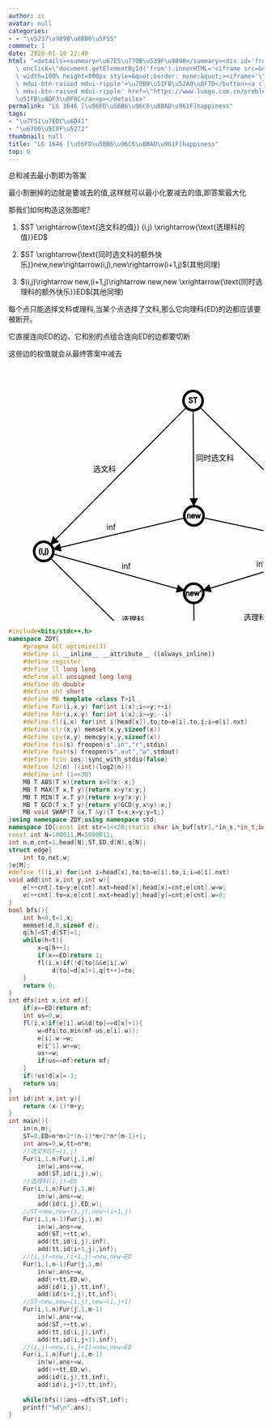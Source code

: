 ```yaml
---
author: zc
avatar: null
categories:
- - "\u5237\u9898\u8BB0\u5F55"
commnet: 1
date: 2020-01-18 22:40
html: "<details><summary>\u67E5\u770B\u539F\u9898</summary><div id='from'></div><p><button\
  \ onclick=\"document.getElementById('from').innerHTML='<iframe src=&quot;https://www.luogu.com.cn/problem/P1646&quot;\
  \ width=100% height=800px style=&quot;border: none;&quot;><iframe>'\" class='mdui-btn\
  \ mdui-btn-raised mdui-ripple'>\u70B9\u51FB\u52A0\u8F7D</button><a class='mdui-btn\
  \ mdui-btn-raised mdui-ripple' href=\"https://www.luogu.com.cn/problem/P1646\" target='_blank'>\u70B9\
  \u51FB\u8DF3\u8F6C</a><p></details>"
permalink: "LG 1646 [\u56FD\u5BB6\u96C6\u8BAD\u961F]happiness"
tags:
- "\u7F51\u7EDC\u6D41"
- "\u6700\u5C0F\u5272"
thumbnail: null
title: "LG 1646 [\u56FD\u5BB6\u96C6\u8BAD\u961F]happiness"
top: 0
---
```

总和减去最小割即为答案

最小割删掉的边就是要减去的值,这样就可以最小化要减去的值,即答案最大化

那我们如何构造这张图呢?

1. $ST \xrightarrow{\text{选文科的值}} (i,j) \xrightarrow{\text{选理科的值}}ED$
   
2. $ST \xrightarrow{\text{同时选文科的额外快乐}}new,new\rightarrow(i,j),new\rightarrow(i+1,j)$(其他同理)
   
3. $(i,j)\rightarrow new,(i+1,j)\rightarrow new,new \xrightarrow{\text{同时选理科的额外快乐}}ED$(其他同理)

每个点只能选择文科或理科,当某个点选择了文科,那么它向理科(ED)的边都应该要被断开。

它直接连向ED的边、它和别的点组合连向ED的边都要切断

这些边的权值就会从最终答案中减去

<svg width="701px" height="701px"><g><g><g><path d="M 366.42685126423726 297.01122406350703 L 69.59851319063789 367.32614574153" fill="none" stroke-width="2" stroke="black"></path><path d="M 366.42685126423726 297.01122406350703 L 69.59851319063789 367.32614574153" opacity="0" fill="none" stroke-width="30" stroke="black"></path><text font-size="15px" dy="0.35em" text-anchor="middle" style="user-select: none;" x="203.08299255371094" y="319.824951171875">inf</text><path stroke="black" fill="black" d="M -15 7.5 L 0 0 L -15 -7.5 Z" transform="translate (88.18415832519531 362.9234313964844) rotate(166.6733220082538)"></path></g><g><path d="M 366.42685126423726 297.01122406350703 L 662 359.99965163378397" fill="none" stroke-width="2" stroke="black"></path><path d="M 366.42685126423726 297.01122406350703 L 662 359.99965163378397" opacity="0" fill="none" stroke-width="30" stroke="black"></path><text font-size="15px" dy="0.35em" text-anchor="middle" style="user-select: none;" x="529.1431274414062" y="316.16168212890625">inf</text><path stroke="black" fill="black" d="M -15 7.5 L 0 0 L -15 -7.5 Z" transform="translate (643.3194580078125 356.01873779296875) rotate(12.029297457258082)"></path></g><g><path d="M 364.74554582466936 69.59851319063789 L 366.42685126423726 297.01122406350703" fill="none" stroke-width="2" stroke="black"></path><path d="M 364.74554582466936 69.59851319063789 L 366.42685126423726 297.01122406350703" opacity="0" fill="none" stroke-width="30" stroke="black"></path><text font-size="15px" dy="0.35em" text-anchor="middle" style="user-select: none;" x="408.093994140625" y="183.20348001051042">同时选文科</text><path stroke="black" fill="black" d="M -15 7.5 L 0 0 L -15 -7.5 Z" transform="translate (366.28564453125 277.9117431640625) rotate(89.57713222549252)"></path></g><g><path d="M 662 359.99965163378397 L 367.32129017837025 661.8540224083981" fill="none" stroke-width="2" stroke="black"></path><path d="M 662 359.99965163378397 L 367.32129017837025 661.8540224083981" opacity="0" fill="none" stroke-width="30" stroke="black"></path><text font-size="15px" dy="0.35em" text-anchor="middle" style="user-select: none;" x="487.15283203125" y="498.22804661328314">选理科</text><path stroke="black" fill="black" d="M -15 7.5 L 0 0 L -15 -7.5 Z" transform="translate (380.59375 648.2583618164062) rotate(134.3112058351374)"></path></g><g><path d="M 364.74554582466936 69.59851319063789 L 662 359.99965163378397" fill="none" stroke-width="2" stroke="black"></path><path d="M 364.74554582466936 69.59851319063789 L 662 359.99965163378397" opacity="0" fill="none" stroke-width="30" stroke="black"></path><text font-size="15px" dy="0.35em" text-anchor="middle" style="user-select: none;" x="540.880615234375" y="201.12721252441406">选文科</text><path stroke="black" fill="black" d="M -15 7.5 L 0 0 L -15 -7.5 Z" transform="translate (648.3377075195312 346.65234375) rotate(44.329078091112564)"></path></g><g><path d="M 366.16238212372537 450.0657305441708 L 367.32129017837025 661.8540224083981" fill="none" stroke-width="2" stroke="black"></path><path d="M 366.16238212372537 450.0657305441708 L 367.32129017837025 661.8540224083981" opacity="0" fill="none" stroke-width="30" stroke="black"></path><text font-size="15px" dy="0.35em" text-anchor="middle" style="user-select: none;" x="409.2496643066406" y="555.888781785965">同时选理科</text><path stroke="black" fill="black" d="M -15 7.5 L 0 0 L -15 -7.5 Z" transform="translate (367.2167663574219 642.7542724609375) rotate(89.68627984680484)"></path></g><g><path d="M 69.59851319063789 367.32614574153 L 366.16238212372537 450.0657305441708" fill="none" stroke-width="2" stroke="black"></path><path d="M 69.59851319063789 367.32614574153 L 366.16238212372537 450.0657305441708" opacity="0" fill="none" stroke-width="30" stroke="black"></path><text font-size="15px" dy="0.35em" text-anchor="middle" style="user-select: none;" x="232.81011962890625" y="396.3599853515625">inf</text><path stroke="black" fill="black" d="M -15 7.5 L 0 0 L -15 -7.5 Z" transform="translate (347.76495361328125 444.9329528808594) rotate(15.590839129065841)"></path></g><g><path d="M 662 359.99965163378397 L 366.16238212372537 450.0657305441708" fill="none" stroke-width="2" stroke="black"></path><path d="M 662 359.99965163378397 L 366.16238212372537 450.0657305441708" opacity="0" fill="none" stroke-width="30" stroke="black"></path><text font-size="15px" dy="0.35em" text-anchor="middle" style="user-select: none;" x="499.1436767578125" y="392.68896484375">inf</text><path stroke="black" fill="black" d="M -15 7.5 L 0 0 L -15 -7.5 Z" transform="translate (384.4343566894531 444.5029296875) rotate(163.06625459626565)"></path></g><g><path d="M 69.59851319063789 367.32614574153 L 367.32129017837025 661.8540224083981" fill="none" stroke-width="2" stroke="black"></path><path d="M 69.59851319063789 367.32614574153 L 367.32129017837025 661.8540224083981" opacity="0" fill="none" stroke-width="30" stroke="black"></path><text font-size="15px" dy="0.35em" text-anchor="middle" style="user-select: none;" x="245.96771240234375" y="501.582275390625">选理科</text><path stroke="black" fill="black" d="M -15 7.5 L 0 0 L -15 -7.5 Z" transform="translate (353.81396484375 648.4916381835938) rotate(44.691477026263726)"></path></g><g><path d="M 364.74554582466936 69.59851319063789 L 69.59851319063789 367.32614574153" fill="none" stroke-width="2" stroke="black"></path><path d="M 364.74554582466936 69.59851319063789 L 69.59851319063789 367.32614574153" opacity="0" fill="none" stroke-width="30" stroke="black"></path><text font-size="15px" dy="0.35em" text-anchor="middle" style="user-select: none;" x="189.6642303466797" y="204.90884896565618">选文科</text><path stroke="black" fill="black" d="M -15 7.5 L 0 0 L -15 -7.5 Z" transform="translate (82.97493743896484 353.832763671875) rotate(134.74968255229285)"></path></g></g><g><g fixed="false" style="cursor: pointer;"><circle stroke-width="5" fill="white" stroke="black" r="19" cx="364.74554582466936" cy="69.59851319063789"></circle><text font-size="14" dy=".35em" text-anchor="middle" stroke-width="1" fill="black" stroke="black" x="364.74554582466936" y="69.59851319063789" style="user-select: none;">ST</text></g><g fixed="false" style="cursor: pointer;"><circle stroke-width="5" fill="white" stroke="black" r="19" cx="69.59851319063789" cy="367.32614574153"></circle><text font-size="14" dy=".35em" text-anchor="middle" stroke-width="1" fill="black" stroke="black" x="69.59851319063789" y="367.32614574153" style="user-select: none;">(i,j)</text></g><g fixed="false" style="cursor: pointer;"><circle stroke-width="5" fill="white" stroke="black" r="19" cx="367.32129017837025" cy="661.8540224083981"></circle><text font-size="14" dy=".35em" text-anchor="middle" stroke-width="1" fill="black" stroke="black" x="367.32129017837025" y="661.8540224083981" style="user-select: none;">ED</text></g><g fixed="false" style="cursor: pointer;"><circle stroke-width="5" fill="white" stroke="black" r="19" cx="662" cy="359.99965163378397"></circle><text font-size="14" dy=".35em" text-anchor="middle" stroke-width="1" fill="black" stroke="black" x="662" y="359.99965163378397" style="user-select: none;">(i+1,j)</text></g><g fixed="false" style="cursor: pointer;"><circle stroke-width="5" fill="white" stroke="black" r="19" cx="366.42685126423726" cy="297.01122406350703"></circle><text font-size="14" dy=".35em" text-anchor="middle" stroke-width="1" fill="black" stroke="black" x="366.42685126423726" y="297.01122406350703" style="user-select: none;">new</text></g><g fixed="false" style="cursor: pointer;"><circle stroke-width="5" fill="white" stroke="black" r="19" cx="366.16238212372537" cy="450.0657305441708"></circle><text font-size="14" dy=".35em" text-anchor="middle" stroke-width="1" fill="black" stroke="black" x="366.16238212372537" y="450.0657305441708" style="user-select: none;">new'</text></g></g></g></svg>

```cpp
#include<bits/stdc++.h>
namespace ZDY{
    #pragma GCC optimize(3)
    #define il __inline__ __attribute__ ((always_inline))
    #define register
    #define ll long long
    #define ull unsigned long long
    #define db double
    #define sht short
    #define MB template <class T>il
    #define Fur(i,x,y) for(int i(x);i<=y;++i)
    #define Fdr(i,x,y) for(int i(x);i>=y;--i)
    #define fl(i,x) for(int i(head[x]),to;to=e[i].to,i;i=e[i].nxt)
    #define clr(x,y) memset(x,y,sizeof(x))
    #define cpy(x,y) memcpy(x,y,sizeof(x))
    #define fin(s) freopen(s".in","r",stdin)
    #define fout(s) freopen(s".out","w",stdout)
    #define fcin ios::sync_with_stdio(false)
    #define l2(n) ((int)(log2(n)))
    #define inf (1<<30)
    MB T ABS(T x){return x>0?x:-x;}
    MB T MAX(T x,T y){return x>y?x:y;}
    MB T MIN(T x,T y){return x<y?x:y;}
    MB T GCD(T x,T y){return y?GCD(y,x%y):x;}
    MB void SWAP(T &x,T &y){T t=x;x=y;y=t;}
}using namespace ZDY;using namespace std;
namespace IO{const int str=1<<20;static char in_buf[str],*in_s,*in_t;bool __=0;il char gc(){return (in_s==in_t)&&(in_t=(in_s=in_buf)+fread(in_buf,1,str,stdin)),in_s==in_t?__=1,EOF:*in_s++;}il void in(string &ch){ch.clear();if(__)return;char c;while((c=gc())!=EOF&&isspace(c));if(c==EOF){__=1;return;}ch+=c;while((c=gc())!=EOF&&!isspace(c))ch+=c;if(c==EOF)__=1;}il void in(char &ch){if(__)return;char c;while((c=gc())!=EOF&&isspace(c));if(c==EOF)__=1;else ch=c;}il void in(char *ch){*ch='\0';if(__)return;char c;while((c=gc())!=EOF&&isspace(c));if(c==EOF){__=1;return;}*ch=c;ch++;while((c=gc())!=EOF&&!isspace(c))*ch=c,ch++;if(c==EOF)__=1;*ch='\0';}template<typename T>il void in(T &x){if(__)return;char c=gc();bool f=0;while(c!=EOF&&(c<'0'||c>'9'))f^=(c=='-'),c=gc();if(c==EOF){__=1;return;}x=0;while(c!=EOF&&'0'<=c&&c<='9')x=x*10+c-48,c=gc();if(c==EOF)__=1;if(f)x=-x;}template<typename T,typename ... arr>il void in(T &x,arr & ... y){in(x),in(y...);}const char ln='\n';static char out_buf[str],*out_s=out_buf,*out_t=out_buf+str;il void flush(){fwrite(out_buf,1,out_s-out_buf,stdout);out_s=out_buf;}il void pt(char c){(out_s==out_t)?(fwrite(out_s=out_buf,1,str,stdout),*out_s++=c):(*out_s++=c);}il void out(const char* s){while(*s)pt(*s++);}il void out(char* s){while(*s)pt(*s++);}il void out(char c){pt(c);}il void out(string s){for(int i=0;s[i];i++)pt(s[i]);}template<typename T>il void out(T x){if(!x){pt('0');return;}if(x<0)pt('-'),x=-x;char a[50],t=0;while(x)a[t++]=x%10,x/= 10;while(t--)pt(a[t]+'0');}template<typename T,typename ... arr>il void out(T x,arr & ... y){out(x),out(y...);}}using namespace IO;
const int N=100011,M=5000011;
int n,m,cnt=1,head[N],ST,ED,d[N],q[N];
struct edge{
    int to,nxt,w;
}e[M];
#define fl(i,x) for(int i=head[x],to;to=e[i].to,i;i=e[i].nxt)
void add(int x,int y,int w){
    e[++cnt].to=y;e[cnt].nxt=head[x];head[x]=cnt;e[cnt].w=w;
    e[++cnt].to=x;e[cnt].nxt=head[y];head[y]=cnt;e[cnt].w=0;
}
bool bfs(){
    int h=0,t=1,x;
    memset(d,0,sizeof d);
    q[h]=ST;d[ST]=1;
    while(h<t){
        x=q[h++];
        if(x==ED)return 1;
        fl(i,x)if(!d[to]&&e[i].w)
            d[to]=d[x]+1,q[t++]=to;
    }
    return 0;
}
int dfs(int x,int mf){
    if(x==ED)return mf;
    int us=0,w;
    fl(i,x)if(e[i].w&&d[to]==d[x]+1){
        w=dfs(to,min(mf-us,e[i].w));
        e[i].w-=w;
        e[i^1].w+=w;
        us+=w;
        if(us==mf)return mf;
    }
    if(!us)d[x]=-1;
    return us;
}
int id(int x,int y){
    return (x-1)*m+y;
}
int main(){
    in(n,m);
    ST=0,ED=n*m+2*(n-1)*m+2*n*(m-1)+1;
    int ans=0,w,tt=n*m;
    //选文科ST→(i,j)
    Fur(i,1,n)Fur(j,1,m)
        in(w),ans+=w,
        add(ST,id(i,j),w);
    //选理科(i,j)→ED
    Fur(i,1,n)Fur(j,1,m)
        in(w),ans+=w,
        add(id(i,j),ED,w);
    //ST→new,new→(i,j),new→(i+1,j)
    Fur(i,1,n-1)Fur(j,1,m)
        in(w),ans+=w,
        add(ST,++tt,w),
        add(tt,id(i,j),inf),
        add(tt,id(i+1,j),inf);
    //(i,j)→new,(i+1,j)→new,new→ED
    Fur(i,1,n-1)Fur(j,1,m)
        in(w),ans+=w,
        add(++tt,ED,w),
        add(id(i,j),tt,inf),
        add(id(i+1,j),tt,inf);
    //ST→new,new→(i,j),new→(i,j+1)
    Fur(i,1,n)Fur(j,1,m-1)
        in(w),ans+=w,
        add(ST,++tt,w),
        add(tt,id(i,j),inf),
        add(tt,id(i,j+1),inf);
    //(i,j)→new,(i,j+1)→new,new→ED
    Fur(i,1,n)Fur(j,1,m-1)
        in(w),ans+=w,
        add(++tt,ED,w),
        add(id(i,j),tt,inf),
        add(id(i,j+1),tt,inf);
    
    while(bfs())ans-=dfs(ST,inf);
    printf("%d\n",ans);
}
```
